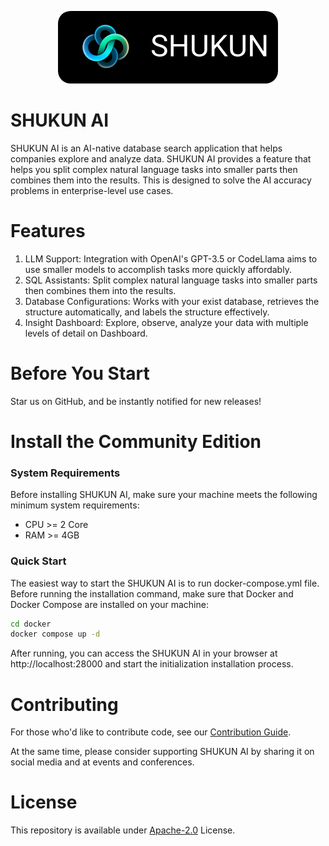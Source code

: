 <p align="center">
    <img src="./images/dark-logo-en@4x.png" style="border-radius: 20px;">
</p>

# SHUKUN AI

SHUKUN AI is an AI-native database search application that helps companies explore and analyze data. SHUKUN AI provides a feature that helps you split complex natural language tasks into smaller parts then combines them into the results. This is designed to solve the AI accuracy problems in enterprise-level use cases.

# Features

1. LLM Support: Integration with OpenAI's GPT-3.5 or CodeLlama aims to use smaller models to accomplish tasks more quickly affordably.
2. SQL Assistants: Split complex natural language tasks into smaller parts then combines them into the results.
3. Database Configurations: Works with your exist database, retrieves the structure automatically, and labels the structure effectively.
4. Insight Dashboard: Explore, observe, analyze your data with multiple levels of detail on Dashboard.

# Before You Start

Star us on GitHub, and be instantly notified for new releases!

# Install the Community Edition

### System Requirements

Before installing SHUKUN AI, make sure your machine meets the following minimum system requirements:

- CPU >= 2 Core
- RAM >= 4GB

### Quick Start

The easiest way to start the SHUKUN AI is to run docker-compose.yml file. Before running the installation command, make sure that Docker and Docker Compose are installed on your machine:

```bash
cd docker
docker compose up -d
```

After running, you can access the SHUKUN AI in your browser at http://localhost:28000 and start the initialization installation process.

# Contributing

For those who'd like to contribute code, see our [Contribution Guide](./CONTRIBUTE.md).

At the same time, please consider supporting SHUKUN AI by sharing it on social media and at events and conferences.

# License

This repository is available under [Apache-2.0](./LICENSE) License.
